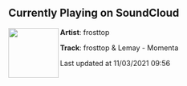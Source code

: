 ## Currently Playing on SoundCloud

[<img align="left" width="100" src="https://i1.sndcdn.com/artworks-mxDStKBlyCdZ9fGy-by9MyQ-t500x500.jpg">](https://soundcloud.com/frosttop/momenta)

**Artist**: frosttop 

**Track**: frosttop & Lemay - Momenta

Last updated at 11/03/2021 09:56
